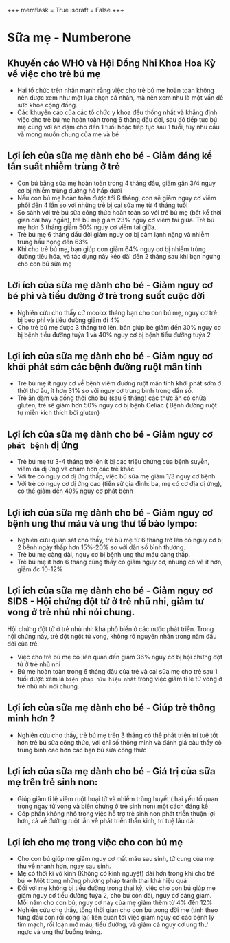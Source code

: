 +++ 
memflask = True
isdraft = False 
+++

# Sữa mẹ - Numberone

## Khuyến cáo WHO và Hội Đồng Nhi Khoa Hoa Kỳ về việc cho trẻ bú mẹ

- Hai tổ chức trên nhấn mạnh rằng việc cho trẻ bú mẹ hoàn toàn không nên được xem như một lựa chọn cá nhân, mà nên xem
  như là một vấn đề sức khỏe cộng đồng.
- Các khuyến cáo của các tổ chức y khoa đều thống nhất và khẳng định việc cho trẻ bú mẹ hoàn toàn trong 6 tháng đầu đời,
  sau đó tiếp tục bú mẹ cùng với ăn dặm cho đến 1 tuổi hoặc tiếp tục sau 1 tuổi, tùy nhu cầu và mong muốn chung của mẹ
  và bé

## Lợi ích của sữa mẹ dành cho bé - Giảm đáng kể tần suất nhiễm trùng ở trẻ

- Con bú bằng sữa mẹ hoàn toàn trong 4 tháng đầu, giảm gần 3/4 nguy cơ bị nhiễm trùng đường hô hấp dưới
- Nếu con bú mẹ hoàn toàn được tới 6 tháng, con sẽ giảm nguy cơ viêm phổi đến 4 lần so với những trẻ bị cai sữa mẹ từ 4
  tháng tuổi
- So sánh với trẻ bú sữa công thức hoàn toàn so với trẻ bú mẹ (bất kể thời gian dài hay ngắn), trẻ bú mẹ giảm 23% nguy
  cơ viêm tai giữa. Trẻ bú mẹ hơn 3 tháng giảm 50% nguy cơ viêm tai giữa.
- Trẻ bú mẹ 6 tháng dầu đời giảm nguy cơ bị cảm lạnh nặng và nhiễm trùng hầu họng đến 63%
- Khi cho trẻ bú mẹ, bạn giúp con giảm 64% nguy cơ bị nhiễm trùng đường tiêu hóa, và tác dụng này kéo dài đến 2 tháng
  sau khi bạn ngưng cho con bú sữa mẹ

## Lời ích của sữa mẹ dành cho bé - Giảm nguy cơ bé phì và tiểu đường ở trẻ trong suốt cuộc đời

- Nghiên cứu cho thấy cứ mooixx tháng bạn cho con bú mẹ, nguy cơ trẻ bị béo phì và tiểu đường giảm đi 4%
- Cho trẻ bú mẹ được 3 tháng trở lên, bản giúp bé giảm đến 30% nguy cơ bị bệnh tiểu đường tuýa 1 và 40% nguy cơ bị bệnh
  tiểu đường tuýa 2

## Lợi ích của sữa mẹ dành cho bé - Giảm nguy cơ khởi phát sớm các bệnh đường ruột mãn tính

- Trẻ bú mẹ ít nguy cơ về bệnh viêm đường ruột mãn tính khởi phát sớm ở thời thơ ấu, ít hơn 31% so với nguy cơ trung
  bình trong dấn số.
- Trẻ ăn dặm và đồng thời cho bú (sau 6 tháng) các thức ăn có chứa gluten, trẻ sẽ giảm hơn 50% nguy cơ bị bệnh Celiac (
  Bệnh đường ruột tự miễn kích thích bởi gluten)

## Lợi ích của sữa mẹ dành cho bé - Giảm nguy cơ `phát bệnh` dị ứng

- Trẻ bú mẹ từ 3-4 tháng trở lên ít bị các triệu chứng của bệnh suyễn, viêm da dị ứng và chàm hơn các trẻ khác.
- Với trẻ có nguy cơ dị ứng thấp, việc bú sữa mẹ giảm 1/3 nguy cơ bệnh
- Với trẻ có nguy cơ dị ứng cao (tiền sữ gia đình: ba, mẹ có cơ địa dị ứng), có thể giảm đến 40% nguy cơ phát bệnh

## Lợi ích của sữa mẹ dành cho bé - Giảm nguy cơ bệnh ung thư máu và ung thư tế bào lympo:

- Nghiên cứu quan sát cho thấy, trẻ bú mẹ từ 6 tháng trở lên có nguy cơ bị 2 bênh ngày thấp hơn 15%-20% so với dân số
  bình thường.
- Trẻ bú mẹ càng dài, nguy cơ bị bệnh ung thư máu càng thấp.
- Trẻ bú mẹ ít hơn 6 tháng cũng thấy có giảm nguy cơ, nhưng có vẻ ít hơn, giảm đc 10-12%

## Lợi ích của sữa mẹ dành cho bé - Giảm nguy cơ SIDS - Hội chứng đột tử ở trẻ nhũ nhi, giảm tư vong ở trẻ nhủ nhi nói chung.

Hội chứng đột tử ở trẻ nhủ nhi: khá phổ biến ở các nước phát triễn. Trong hội chứng này, trẻ đột ngột tử vong, không rõ
nguyên nhân trong năm đầu đời của trẻ.

- Việc cho trẻ bú mẹ có liên quan đến giảm 36% nguy cơ bị hội chứng đột tử ở trẻ nhũ nhi
- Bú mẹ hoàn toàn trong 6 tháng đầu của trẻ và cai sữa mẹ cho trẻ sau 1 tuổi được xem là `biện pháp hữu hiệu nhất` trong
  việc giảm tỉ lệ tử vong ở trẻ nhũ nhi nói chung.

## Lợi ích của sữa mẹ dành cho bé - Giúp trẻ thông minh hơn ?

- Nghiên cứu cho thấy, trẻ bú mẹ trên 3 tháng có thể phát triễn trí tuệ tốt hơn trẻ bú sữa công thức, với chỉ số thông
  minh và đánh giá cảu thầy cô trung bình cao hơn các bạn bú sữa công thức

## Lợi ích của sữa mẹ dành cho bé - Giá trị của sữa mẹ trên trẻ sinh non:

- Giúp giảm tỉ lệ viêm ruột hoại tử và nhiễm trùng huyết ( hai yếu tố quan trọng ngay tử vong và biến chứng ở trẻ sinh
  non) một cách đáng kể
- Góp phần không nhỏ trong việc hỗ trợ trẻ sinh non phát triễn thuận lợi hơn, cả về đường ruột lẫn về phát triễn thần
  kinh, trí tuệ lâu dài

## Lợi ích cho mẹ trong việc cho con bú mẹ

- Cho con bú giúp mẹ giảm nguy cơ mất máu sau sinh, tử cung của mẹ thu về nhanh hơn, ngay sau sinh.
- Mẹ có thời kì vô kinh (Không có kinh nguyệt) dài hơn trong khi cho trẻ bú => Một trong những phương pháp tránh thai
  khá hiệu quá
- Đối với mẹ không bị tiểu đường trong thai kỳ, việc cho con bú giúp mẹ giảm nguy cơ tiểu đường tuýa 2, cho bú còn dài,
  nguy cơ càng giảm. Mỗi năm cho con bú, nguy cơ này của mẹ giảm thêm từ 4% đến 12%
- Nghiên cứu cho thấy, tổng thời gian cho con bú trong đời mẹ (tính theo từng đầu con rồi cộng lại) liên quan tới việc
  giảm nguy cơ các bệnh lý tim mạch, rối loạn mỡ máu, tiểu đường, và giảm cả nguy cơ ung thư ngực và ung thư buồng
  trứng. 
